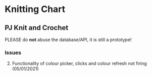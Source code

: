 # Knitting Chart
## PJ Knit and Crochet

PLEASE do **not** abuse the database/API, it is still a prototype!


### Issues


2. Functionality of colour picker, clicks and colour refresh not firing (05/01/2021)
